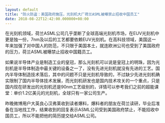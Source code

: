 ```yaml
---
layout: default
title: "防火防盗：美国政府施压，光刻机大厂荷兰ASML被曝禁止招收中国员工"
date: 2018-08-22T12:42:00.000000+08:00
---
```


在光刻机领域，荷兰ASML公司几乎垄断了全球高端光刻机市场，在EUV光刻机中更是独一份，7nm及以后的工艺都要依赖EUV光刻机。在高科技领域，美国这一年来加强了对中国人的防范，不只限于美国本土，就连欧洲公司也受到了美国政府的压力，荷兰ASML被曝禁止招收中国籍员工。

如果说半导体产业是制造工业的皇冠，那么光刻机可以说是皇冠上的明珠，因为光刻机是半导体制造中最关键的设备之一了，没有先进光刻机就没有先进的工艺。国内半导体制造技术落后，其中的问题不只是光刻机导致的，不过缺少先进光刻机确实限制了国内半导体技术发展，而光刻机研发也是国内技术攻关的一个重点，只是国内现在研发出的光刻机还是90nm工艺级别的，详情可以参考我们之前的超能课堂：单价1.2亿美元的光刻机，全球只有一家公司生产。

昨晚微博用户大英良心汉弗莱收到读者爆料，爆料者的朋友在荷兰读研，毕业后准备在当地找工作，结果收到的回复表示ASML公司受到美国政府禁止，不能招收中国员工，所以不能把他的简历提交给ASML公司。

